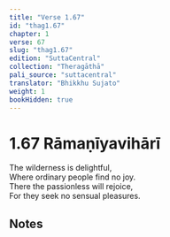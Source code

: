 ```yaml
---
title: "Verse 1.67"
id: "thag1.67"
chapter: 1
verse: 67
slug: "thag1.67"
edition: "SuttaCentral"
collection: "Theragāthā"
pali_source: "suttacentral"
translator: "Bhikkhu Sujato"
weight: 1
bookHidden: true
---
```


# 1.67 Rāmaṇīyavihārī  

The wilderness is delightful,  
Where ordinary people find no joy.  
There the passionless will rejoice,  
For they seek no sensual pleasures.

## Notes